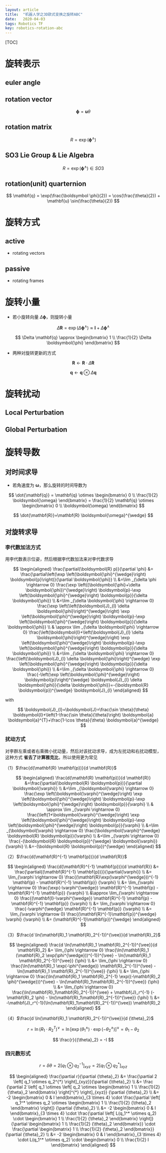 ```yaml
---
layout: article
title:  "机器人学之3D欧式变换之旋转ABC"
date:   2020-04-03
tags: Robotics TF
key: robotics-rotation-abc
---
```


[TOC]

# 旋转表示

## euler angle

## rotation vector

$$
\boldsymbol \phi = \mathbf{u} \theta
$$

## rotation matrix

$$
R = \exp({\boldsymbol \phi^{\wedge}})
$$

## SO3 Lie Group & Lie Algebra

$$
R = \exp({\boldsymbol \phi^{\wedge}}) \in SO3
$$

## rotation(unit) quarternion

$$
\mathbf{q}
= \exp(\frac{\boldsymbol \phi}{2})
= \cos(\frac{\theta}{2}) + \mathbf{u} \sin(\frac{\theta}{2})
$$


# 旋转方式

## active

* rotating vectors

## passive

* rotating frames


# 旋转小量

* 若小旋转向量 $\Delta \boldsymbol{\phi}$，则旋转小量

$$
\Delta \mathbf{R}
= \exp({\Delta \boldsymbol{\phi}}^\wedge)
\approx \mathbf{I} + {\Delta \boldsymbol{\phi}}^\wedge
$$

$$
\Delta \mathbf{q}
\approx \begin{bmatrix} 1 \\ \frac{1}{2} \Delta \boldsymbol{\phi} \end{bmatrix}
$$

* 两种对旋转更新的方式

$$
\mathbf{R} \leftarrow \mathbf{R} \cdot \Delta \mathbf{R}
$$

$$
\mathbf{q} \leftarrow \mathbf{q} \otimes \Delta \mathbf{q}
$$


# 旋转扰动

## Local Perturbation

## Global Perturbation


# 旋转导数

## 对时间求导

* 若角速度为 $\boldsymbol{\omega}$，那么旋转的时间导数为

$$
\dot{\mathbf{q}}
= \mathbf{q} \otimes
\begin{bmatrix} 0 \\ \frac{1}{2} \boldsymbol{\omega} \end{bmatrix}
= \frac{1}{2} \mathbf{q} \otimes
\begin{bmatrix} 0 \\ \boldsymbol{\omega} \end{bmatrix}
$$

$$
\dot{\mathbf{R}}=\mathbf{R} \boldsymbol{\omega}^{\wedge}
$$

## 对旋转求导

### 李代数加法方式

用李代数表示位姿，然后根据李代数加法来对李代数求导

$$
\begin{aligned}
\frac{\partial(\boldsymbol{R} p)}{\partial \phi} &=
\frac{\partial\left(\exp \left(\boldsymbol{\phi}^{\wedge}\right) \boldsymbol{p}\right)}{\partial \boldsymbol{\phi}} \\
&=\lim _{\delta \phi \rightarrow 0} \frac{\exp \left((\boldsymbol{\phi}+\delta \boldsymbol{\phi})^{\wedge}\right) \boldsymbol{p}-\exp \left(\boldsymbol{\phi}^{\wedge}\right) \boldsymbol{p}}{\delta \boldsymbol{\phi}} \\
&=\lim _{\delta \boldsymbol{\phi} \rightarrow 0} \frac{\exp \left(\left(\boldsymbol{J}_{l} \delta \boldsymbol{\phi}\right)^{\wedge}\right) \exp \left(\boldsymbol{\phi}^{\wedge}\right) \boldsymbol{p}-\exp \left(\boldsymbol{\phi}^{\wedge}\right) \boldsymbol{p}}{\delta \boldsymbol{\phi}} \\
& \approx \lim _{\delta \boldsymbol{\phi} \rightarrow 0} \frac{\left(\boldsymbol{I}+\left(\boldsymbol{J}_{l} \delta \boldsymbol{\phi}\right)^{\wedge}\right) \exp \left(\boldsymbol{\phi}^{\wedge}\right) \boldsymbol{p}-\exp \left(\boldsymbol{\phi}^{\wedge}\right) \boldsymbol{p}}{\delta \boldsymbol{\phi}} \\
&=\lim _{\delta \boldsymbol{\phi} \rightarrow 0} \frac{\left(\boldsymbol{J}_{l} \delta \boldsymbol{\phi}\right)^{\wedge} \exp \left(\boldsymbol{\phi}^{\wedge}\right) \boldsymbol{p}}{\delta \boldsymbol{\phi}} \\
&=\lim _{\delta \boldsymbol{\phi} \rightarrow 0} \frac{-\left(\exp \left(\boldsymbol{\phi}^{\wedge}\right) \boldsymbol{p}\right)^{\wedge} \boldsymbol{J}_{l} \delta \boldsymbol{\phi}}{\delta \boldsymbol{\phi}}=-(\boldsymbol{R} \boldsymbol{p})^{\wedge} \boldsymbol{J}_{l}
\end{aligned}
$$

with

$$
\boldsymbol{J}_{l}=\boldsymbol{J}=\frac{\sin \theta}{\theta} \boldsymbol{I}+\left(1-\frac{\sin \theta}{\theta}\right) \boldsymbol{a} \boldsymbol{a}^{T}+\frac{1-\cos \theta}{\theta} \boldsymbol{a}^{\wedge}
$$

### 扰动方式

对李群左乘或者右乘微小扰动量，然后对该扰动求导，成为左扰动和右扰动模型，这种方式 **省去了计算雅克比**，所以使用更为常见

（1）$\frac{d(\mathbf{R} \mathbf{p})}{d \mathbf{R}}$

$$
\begin{aligned}
\frac{d(\mathbf{R} \mathbf{p})}{d \mathbf{R}}
&=\frac{\partial(\boldsymbol{R} \boldsymbol{p})}{\partial \boldsymbol{\varphi}} \\
&=\lim _{\boldsymbol{\varphi} \rightarrow 0} \frac{\exp \left(\boldsymbol{\varphi}^{\wedge}\right) \exp \left(\boldsymbol{\phi}^{\wedge}\right) \boldsymbol{p}-\exp \left(\boldsymbol{\phi}^{\wedge}\right) \boldsymbol{p}}{\varphi} \\
& \approx \lim _{\varphi \rightarrow 0} \frac{\left(1+\boldsymbol{\varphi}^{\wedge}\right) \exp \left(\boldsymbol{\phi}^{\wedge}\right) \boldsymbol{p}-\exp \left(\boldsymbol{\phi}^{\wedge}\right) \boldsymbol{p}}{\varphi} \\
&=\lim _{\boldsymbol{\varphi} \rightarrow 0} \frac{\boldsymbol{\varphi}^{\wedge} \boldsymbol{R} \boldsymbol{p}}{\varphi} \\
&=\lim _{\varphi \rightarrow 0} \frac{-(\boldsymbol{R} \boldsymbol{p})^{\wedge} \boldsymbol{\varphi}}{\varphi} \\
&=-(\boldsymbol{R} \boldsymbol{p})^{\wedge}
\end{aligned}
$$

（2）$\frac{d(\mathbf{R}^{-1} \mathbf{p})}{d \mathbf{R}}$

$$
\begin{aligned}
\frac{d(\mathbf{R}^{-1} \mathbf{p})}{d \mathbf{R}}
&= \frac{\partial{(\mathbf{R}^{-1} \mathbf{p})}}{\partial{\varphi}} \\
&= \lim_{\varphi \rightarrow 0}
   \frac{(\mathbf{R}\exp(\varphi^{\wedge}))^{-1} \mathbf{p} - \mathbf{R}^{-1} \mathbf{p}} {\varphi} \\
&= \lim_{\varphi \rightarrow 0}
   \frac{\exp(-\varphi^{\wedge}) \mathbf{R}^{-1} \mathbf{p} - \mathbf{R}^{-1} \mathbf{p}} {\varphi} \\
&\approx
   \lim_{\varphi \rightarrow 0}
   \frac{(\mathbf{I}-\varphi^{\wedge}) \mathbf{R}^{-1} \mathbf{p} - \mathbf{R}^{-1} \mathbf{p}} {\varphi} \\
&= \lim_{\varphi \rightarrow 0}
   \frac{-\varphi^{\wedge} \mathbf{R}^{-1} \mathbf{p}} {\varphi} \\
&= \lim_{\varphi \rightarrow 0}
   \frac{(\mathbf{R}^{-1}\mathbf{p})^{\wedge} \varphi} {\varphi} \\
&= (\mathbf{R}^{-1}\mathbf{p})^{\wedge}
\end{aligned}
$$

（3）$\frac{d \ln(\mathbf{R}_1 \mathbf{R}_2^{-1})^{\vee}}{d \mathbf{R}_2}$

$$
\begin{aligned}
\frac{d \ln(\mathbf{R}_1 \mathbf{R}_2^{-1})^{\vee}}{d \mathbf{R}_2}
&= \lim_{\phi \rightarrow 0}
   \frac{\ln(\mathbf{R}_1 (\mathbf{R}_2 \exp(\phi^{\wedge}))^{-1})^{\vee} - \ln(\mathbf{R}_1 \mathbf{R}_2^{-1})^{\vee}} {\phi} \\
&= \lim_{\phi \rightarrow 0}
   \frac{\ln(\mathbf{R}_1 \exp(-\phi^{\wedge}) \mathbf{R}_2^{-1})^{\vee}  - \ln(\mathbf{R}_1 \mathbf{R}_2^{-1})^{\vee}} {\phi} \\
&= \lim_{\phi \rightarrow 0}
   \frac{\ln(\mathbf{R}_1 \mathbf{R}_2^{-1} \exp((-\mathbf{R}_2 \phi)^{\wedge}))^{\vee} - \ln(\mathbf{R}_1\mathbf{R}_2^{-1})^{\vee}} {\phi} \\
&= \lim_{\phi \rightarrow 0}
   \frac{\ln(\mathbf{R}_1\mathbf{R}_2^{-1})^{\vee} + \mathbf{J}_r^{-1} (-\mathbf{R}_2 \phi) - \ln(\mathbf{R}_1\mathbf{R}_2^{-1})^{\vee}} {\phi} \\
&= -\mathbf{J}_r^{-1}(\ln(\mathbf{R}_1\mathbf{R}_2^{-1})^{\vee}) \mathbf{R}_2
\end{aligned}
$$

（4）$\frac{d \ln(\mathbf{R}_1 \mathbf{R}_2^{-1})^{\vee}}{d {\theta}_2}$

$$
r = \ln(R_1 \cdot R_2^T)^\vee =
\ln \left[ \exp({\theta}_1^{\wedge}) \cdot \exp(-{\theta}_2^{\wedge}) \right]^\vee = {\theta}_1 - {\theta}_2
$$

$$
\frac{r}{{\theta}_2} = -I
$$

### 四元数形式

$$
r = \delta \theta
= 2 \left[ q_1 \otimes q_2^{-1} \right]_{xyz}
= 2 \left[ q_1 \otimes q_2^{*} \right]_{xyz}
$$

$$
\begin{aligned}
  \frac{\partial r}{\partial {\theta}_2}
  &= \frac{\partial 2 \left[ q_1 \otimes q_2^{*} \right]_{xyz}}{\partial {\theta}_2} \\
  &=
  \frac
  {\partial 2
  \left[ q_1 \otimes
  \left[ q_2 \otimes \begin{bmatrix} 1 \\ \frac{1}{2} {\theta}_2 \end{bmatrix}
  \right]^{*}
  \right]_{xyz}}
  {\partial {\theta}_2} \\
  &= -2 \begin{bmatrix} 0 & I \end{bmatrix}_{3 \times 4} \cdot
  \frac{\partial
  \left[ q_1^* \otimes q_2 \otimes
  \begin{bmatrix} 1 \\ \frac{1}{2} {\theta}_2 \end{bmatrix}
  \right]}
  {\partial {\theta}_2} \\
  &= -2 \begin{bmatrix} 0 & I \end{bmatrix}_{3 \times 4} \cdot
  \frac{\partial
  \left[ L(q_1^* \otimes q_2) \cdot
  \begin{bmatrix} 1 \\ \frac{1}{2} {\theta}_2 \end{bmatrix}
  \right]}
  {\partial \begin{bmatrix} 1 \\ \frac{1}{2} {\theta}_2 \end{bmatrix}} \cdot
  \frac{\partial \begin{bmatrix} 1 \\ \frac{1}{2} {\theta}_2 \end{bmatrix}}
  {\partial {\theta}_2} \\
  &= -2 \begin{bmatrix} 0 & I \end{bmatrix}_{3 \times 4} \cdot
  L(q_1^* \otimes q_2) \cdot
  \begin{bmatrix} 0 \\ \frac{1}{2} I \end{bmatrix}
\end{aligned}
$$

